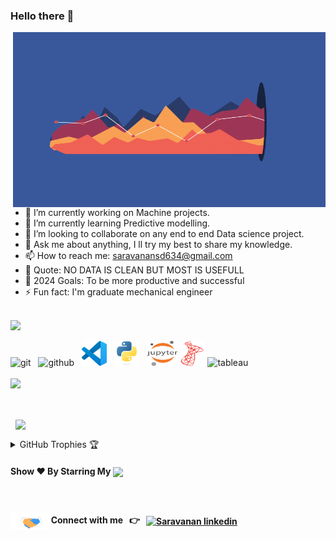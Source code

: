 ### Hello there 👋

<img align= "right" alt="GIF" width="500px" height="280px" src="https://github.com/Saravanan-SD/Saravanan-SD/blob/master/Images/profile.gif/">

- 🔭 I’m currently working on Machine projects.
- 🌱 I’m currently learning Predictive modelling.
- 👯 I’m looking to collaborate on any end to end Data science project.
- 💬 Ask me about anything, I ll try my best to share my knowledge.
- 📫 How to reach me: saravanansd634@gmail.com
- 💭 Quote: NO DATA IS CLEAN BUT MOST IS USEFULL
- 🥅 2024 Goals: To be more productive and successful 
- ⚡ Fun fact: I'm graduate mechanical engineer

<br>
<img height="30" src="https://img.shields.io/badge/Languages and  tools- 🧮-lightblue.svg?&style=for-the-badge&logo=KushalDas&logoColor=blue" />
<p align="left"><img src="https://www.vectorlogo.zone/logos/git-scm/git-scm-icon.svg" alt="git" width="40" height="40"/> &nbsp;
<img alt="github"  src="https://img.icons8.com/ios-glyphs/240/000000/github.png"width="40" height="40"> &nbsp;
<img src="https://github.com/devicons/devicon/blob/master/icons/vscode/vscode-original.svg" alt="vscode" width="40" height="40"/>&nbsp;&nbsp;
<img src="https://github.com/Kushal997-das/Kushal997-das/blob/master/Profile%20generator/python-original.svg" alt="python" width="40" height="40"/> &nbsp;
<img alt="jupyter"  src="https://github.com/devicons/devicon/blob/master/icons/jupyter/jupyter-original-wordmark.svg"width="50" height="40" /> 
<img src="https://github.com/devicons/devicon/blob/master/icons/microsoftsqlserver/microsoftsqlserver-plain.svg" alt="mssql" width="40" height="40"/> 
<img src="https://github.com/microsoft/PowerBI-Icons/blob/main/PNG/Power-BI.png?raw=true" alt="tableau" width="40" height="40"/><br>
    
<br>
<img height="27" src="https://img.shields.io/badge/Saravanan's GitHub Status --lightgreen.svg?&style=for-the-badge&logo=KushalDas&logoColor=blue" />
<p>&nbsp;
<img align="center" src="https://github-readme-stats.vercel.app/api?username=Saravanan-SD&show_icons=true&hide_border=true&show_owner=true&title_color=FFFF00&theme=dark&custom_title=HOLA! 👏&layout=compact" alt=""/>
</p>
<p>&nbsp;
<img align="center" src="https://github-readme-streak-stats.herokuapp.com/?user=Saravanan-SD&theme=radical&custom_title=streak-stats&hide_border=true&layout=compact" />
<details align="left">
<summary>GitHub Trophies 🏆</summary>
<p align="left">
  <a href="https://github.com/ryo-ma/github-profile-trophy" target="_blank">
    <img src="https://github-profile-trophy.vercel.app/?username=Saravanan-SD&theme=gruvbox&layout=compact&title_color=00FF00"/>
  </a>
</p>
</details>
    
<h4 align="left">
Show ❤️ By Starring My <a href='https://github.com/Saravanan-SD?tab=repositories'>
<img align='center'  height="22" src="https://img.shields.io/badge/Repos!😊-lightpink.svg?&style=for-the-badge&logo=Saravanan-SD&logoColor=blue" />
</a></h4>
<br>

<h4 align="left">
    <img align="center" src="https://github.com/Kushal997-das/Kushal997-das/blob/master/Profile%20generator/Handshake.gif" height="30px">Connect with me &nbsp; 👉 &nbsp;  
        <a href="https://www.linkedin.com/in/sdsaravanan">
        <img align="center"src="https://cdn.jsdelivr.net/npm/simple-icons@v3/icons/linkedin.svg" alt="Saravanan linkedin" width="24px" />
    </a>
</h4> 
